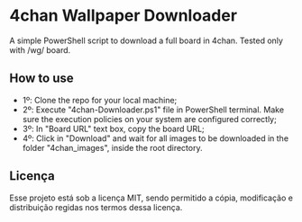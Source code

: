 # 4chan Wallpaper Downloader
A simple PowerShell script to download a full board in 4chan. Tested only with /wg/ board.

## How to use
 - 1º: Clone the repo for your local machine;
 - 2º: Execute "4chan-Downloader.ps1" file in PowerShell terminal. Make sure the execution policies on your system are configured correctly;
 - 3º: In "Board URL" text box, copy the board URL;
 - 4º: Click in "Download" and wait for all images to be downloaded in the folder "4chan_images", inside the root directory.
## Licença
Esse projeto está sob a licença MIT, sendo permitido a cópia, modificação e distribuição regidas nos termos dessa licença.
